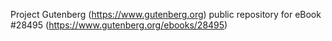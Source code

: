 Project Gutenberg (https://www.gutenberg.org) public repository for eBook #28495 (https://www.gutenberg.org/ebooks/28495)
